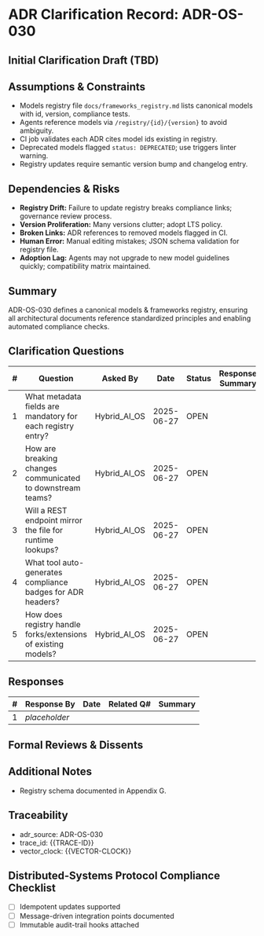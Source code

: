 # ADR Clarification Record: ADR-OS-030

## Initial Clarification Draft (TBD)


## Assumptions & Constraints
- Models registry file `docs/frameworks_registry.md` lists canonical models with id, version, compliance tests.
- Agents reference models via `/registry/{id}/{version}` to avoid ambiguity.
- CI job validates each ADR cites model ids existing in registry.
- Deprecated models flagged `status: DEPRECATED`; use triggers linter warning.
- Registry updates require semantic version bump and changelog entry.

## Dependencies & Risks
- **Registry Drift:** Failure to update registry breaks compliance links; governance review process.
- **Version Proliferation:** Many versions clutter; adopt LTS policy.
- **Broken Links:** ADR references to removed models flagged in CI.
- **Human Error:** Manual editing mistakes; JSON schema validation for registry file.
- **Adoption Lag:** Agents may not upgrade to new model guidelines quickly; compatibility matrix maintained.

## Summary
ADR-OS-030 defines a canonical models & frameworks registry, ensuring all architectural documents reference standardized principles and enabling automated compliance checks.

## Clarification Questions
| # | Question | Asked By | Date | Status | Response Summary |
|---|----------|----------|------|--------|------------------|
| 1 | What metadata fields are mandatory for each registry entry? | Hybrid_AI_OS | 2025-06-27 | OPEN | |
| 2 | How are breaking changes communicated to downstream teams? | Hybrid_AI_OS | 2025-06-27 | OPEN | |
| 3 | Will a REST endpoint mirror the file for runtime lookups? | Hybrid_AI_OS | 2025-06-27 | OPEN | |
| 4 | What tool auto-generates compliance badges for ADR headers? | Hybrid_AI_OS | 2025-06-27 | OPEN | |
| 5 | How does registry handle forks/extensions of existing models? | Hybrid_AI_OS | 2025-06-27 | OPEN | |

## Responses
| # | Response By | Date | Related Q# | Summary |
|---|-------------|------|------------|---------|
| 1 | _placeholder_ | | | |

## Formal Reviews & Dissents
<!-- Capture formal approvals, objections, and alternative viewpoints here. -->


## Additional Notes
- Registry schema documented in Appendix G.

## Traceability
- adr_source: ADR-OS-030
- trace_id: {{TRACE-ID}}
- vector_clock: {{VECTOR-CLOCK}}

## Distributed-Systems Protocol Compliance Checklist
- [ ] Idempotent updates supported
- [ ] Message-driven integration points documented
- [ ] Immutable audit-trail hooks attached 